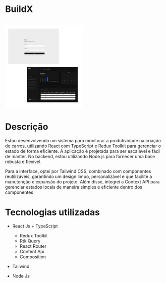 # BuildX

<br>

<img src="./public/capaBuildx.png" width="250px" alt="capa do projeto">

<br>

# Descrição

Estou desenvolvendo um sistema para monitorar a produtividade na criação de carros, utilizando React com TypeScript e Redux Toolkit para gerenciar o estado de forma eficiente. A aplicação é projetada para ser escalável e fácil de manter. No backend, estou utilizando Node.js para fornecer uma base robusta e flexível.

Para a interface, optei por Tailwind CSS, combinado com componentes reutilizáveis, garantindo um design limpo, personalizável e que facilite a manutenção e expansão do projeto. Além disso, integrei a Context API para gerenciar estados locais de maneira simples e eficiente dentro dos componentes

# Tecnologias utilizadas

- React Js + TypeScript
  - Redux Toolkit
  - Rtk Query
  - React Router
  - Content Api
  - Composition

- Tailwind
- Node Js
